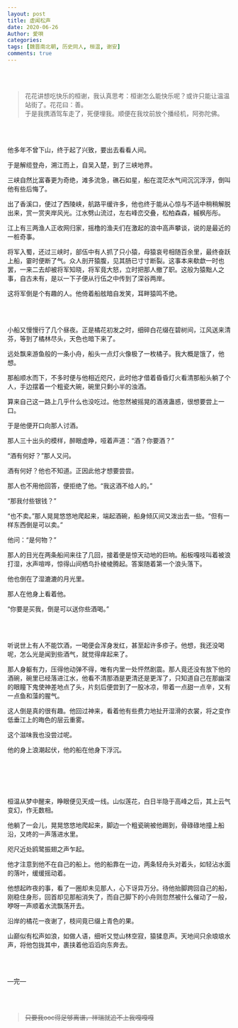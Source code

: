 ```yaml
---
layout: post
title: 虚闻松声
date: 2020-06-26
Author: 愛唄
categories: 
tags: [魏晋南北朝, 历史同人, 桓温, 谢安]
comments: true
--- 
```


<br>
<br>

>花花讲想吃快乐的桓谢，我认真思考：桓谢怎么能快乐呢？或许只能让温温站街了。花花曰：善。  
于是我携酒驾车走了，死便埋我。顺便在我坟前放个播经机，阿弥陀佛。

<br>
<br>

他多年不曾下山，终于起了兴致，要出去看看人间。

于是解缆登舟，溯江而上，自吴入楚，到了三峡地界。

三峡自然比富春更为奇绝，滩多流急，礁石如星，船在混茫水气间沉沉浮浮，倒叫他有些后悔了。

出了香溪口，便过了西陵峡，航路平缓许多，他也终于能从心惊与不适中稍稍解脱出来，赏一赏夹岸风光。江水劈山流过，左右峰峦交叠，松柏森森，槭枫彤彤。

江上有三两渔人正收网归家，摇橹的渔夫们在激起的浪中高声攀谈，说的是最近的一桩奇事。

将军入蜀，还过三峡时，部伍中有人抓了只小猿，母猿哀号相随百余里，最终奋跃上船，霎时便断了气。众人剖开猿腹，见其肠已寸寸断裂。这事本来欷歔一时也罢，一来二去却被将军知晓，将军竟大怒，立时把那人撤了职。这般为猿黜人之事，自古未有，是以一下子便从行伍之中传到了深谷两岸。

这将军倒是个有趣的人。他倚着船舷暗自发笑，耳畔猿鸣不绝。

<br>
<br>

小船又慢慢行了几个昼夜。正是橘花初发之时，细碎白花缀在碧树间，江风送来清芬，等到了橘林尽头，天色也暗下来了。

远处飘来游鱼般的一条小舟，船头一点灯火像极了一枚橘子。我大概是饿了，他想。

那船顺水而下，不多时便与他相近咫尺，此时他才借着昏昏灯火看清那船头躺了个人，手边摆着一个粗瓷大碗，碗里只剩小半的浊酒。

算来自己这一路上几乎什么也没吃过。他忽然被摇晃的酒液蛊惑，很想要尝上一口。

于是他便开口向那人讨酒。

那人三十出头的模样，醉眼虚睁，哑着声道：“酒？你要酒？”

“酒有何好？”那人又问。

酒有何好？他也不知道。正因此他才想要尝尝。

那人也不用他回答，便拒绝了他。“我这酒不给人的。”

“那我付些银钱？”

“也不卖。”那人晃晃悠悠地爬起来，端起酒碗，船身倾仄间又泼出去一些。“但有一样东西倒是可以卖。”

他问：“是何物？”

那人的目光在两条船间来往了几回，接着便是惊天动地的巨响。船板嘎吱叫着被浪打湿，水声喧哗，惊得山间栖鸟扑棱棱腾起。答案随着第一个浪头落下。

他也倒在了湿漉漉的月光里。

那人在他身上看着他。

“你要是买我，倒是可以送你些酒喝。”

<br>
<br>

听说世上有人不能饮酒，一喝便会浑身发红，甚至起许多疹子。他想，我还没喝呢，怎么光是闻到些酒气，就觉得痒起来了。

那人身躯有力，压得他动弹不得，唯有内里一处怦然剧震。那人竟还没有放下他的酒碗，碗里已经落进江水，他看不清那酒是更清还是更浑了，只知道自己在那幽深的眼瞳下鬼使神差地点了头，片刻后便尝到了一股冰凉，带着一点甜一点辛，又有一点鱼和藻的腥气。

这人倒是真的很有趣。他回过神来，看着他有些费力地扯开湿滑的衣裳，将之变作低垂江上的晦色的层云重雾。

这个滋味我也没尝过呢。

他的身上浪潮起伏，他的船在他身下浮沉。

<br>
<br>

<br>
<br>

桓温从梦中醒来，睁眼便见天成一线。山似莲花，白日半隐于高峰之后，其上云气变幻，作无数相。

他躺了一会儿，晃晃悠悠地爬起来，脚边一个粗瓷碗被他踢到，骨碌碌地撞上船沿，又咚的一声落进水里。

咫尺近处鸥鹭振翅之声乍起。

他才注意到他不在自己的船上。他的船靠在一边，两条轻舟头对着头，如轻沾水面的落叶，缓缓摇动着。

他想起昨夜的事，看了一圈却未见那人，心下讶异万分。待他抬脚跨回自己的船，刚稳住身形，回首却见那船消失了，而自己脚下的小舟则忽然被什么催动了一般，咿呀一声顺着水流飘荡开去。

沿岸的橘花一夜谢了，枝间竟已缀上青色的果。

山巅似有松声如浪，如做人语，细听又觉山林空寂，猿猱息声。天地间只余琅琅水声，将他包拢其中，裹挟着他滔滔向东奔去。

<br>
<br>

—完—

<br>
<br>

>~~只要我ooc得足够离谱，祥瑞就追不上我嘎嘎嘎~~

<br>
